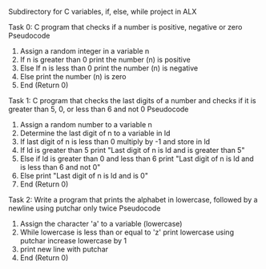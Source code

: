Subdirectory for C variables, if, else, while project in ALX

Task 0: C program that checks if a number is positive, negative or zero
Pseudocode
1. Assign a random integer in a variable n
2. If n is greater than 0
	print the number (n) is positive
3. Else If n is less than 0
	print the number (n) is negative
4. Else
	print the number (n) is zero
5. End (Return 0)

Task 1: C program that checks the last digits of a number and checks if it is greater than 5, 0, or less than 6 and not 0
Pseudocode
1. Assign a random number to a variable n
2. Determine the last digit of n to a variable in ld
3. If last digit of n is less than 0
	multiply by -1 and store in ld
4. If ld is greater than 5
	print "Last digit of n is ld and is greater than 5"
5. Else if ld is greater than 0 and less than 6
	print "Last digit of n is ld and is less than 6 and not 0"
6. Else
	print "Last digit of n is ld and is 0"
7. End (Return 0)

Task 2: Write a program that prints the alphabet in lowercase, followed by a newline using putchar only twice
Pseudocode
1. Assign the character 'a' to a variable (lowercase)
2. While lowercase is less than or equal to 'z'
	print lowercase using putchar
	increase lowercase by 1
3. print new line with putchar
4. End (Return 0)
